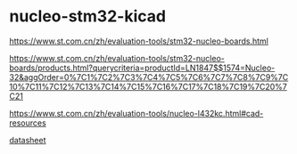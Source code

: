 # nucleo-stm32-kicad

https://www.st.com.cn/zh/evaluation-tools/stm32-nucleo-boards.html

https://www.st.com.cn/zh/evaluation-tools/stm32-nucleo-boards/products.html?querycriteria=productId=LN1847$$1574=Nucleo-32&aggOrder=0%7C1%7C2%7C3%7C4%7C5%7C6%7C7%7C8%7C9%7C10%7C11%7C12%7C13%7C14%7C15%7C16%7C17%7C18%7C19%7C20%7C21

https://www.st.com.cn/zh/evaluation-tools/nucleo-l432kc.html#cad-resources

[datasheet](https://www.st.com/resource/en/datasheet/stm32l432kc.pdf)